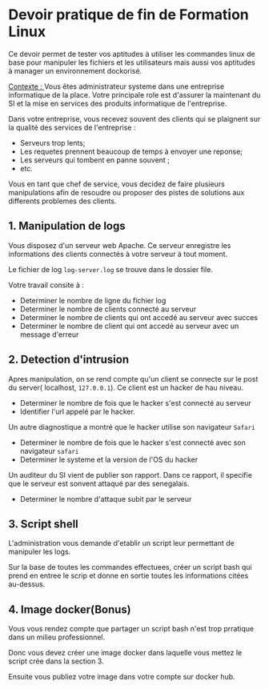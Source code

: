 # Devoir pratique de fin de Formation Linux

Ce devoir permet de tester vos aptitudes à utiliser les commandes linux de base pour manipuler les fichiers et les utilisateurs mais aussi vos aptitudes à manager un environnement dockorisé.

<u>Contexte : </u> Vous êtes administrateur systeme dans une entreprise informatique de la place. Votre principale role est d'assurer la maintenant du SI et la mise en services des produits informatique de l'entreprise. 

Dans votre entreprise, vous recevez souvent des clients qui se plaignent sur la qualité des services de l'entreprise :

* Serveurs trop lents;
* Les requetes prennent beaucoup de temps à envoyer une reponse;
* Les serveurs qui tombent en panne souvent ;
* etc.

Vous en tant que chef de service, vous decidez de faire plusieurs manipulations afin de resoudre ou proposer des pistes de solutions aux differents problemes des clients. 

## 1.  Manipulation de logs

Vous disposez d'un serveur web Apache. Ce serveur enregistre les informations des clients connectés à votre serveur à tout moment.

Le fichier de log `log-server.log` se trouve dans le dossier file.

Votre travail consite à :
* Determiner le nombre de ligne du fichier log
* Determiner le nombre de clients connecté au serveur
* Determiner le nombre de clients qui ont accedé au serveur avec succes
* Determiner le nombre de client qui ont accedé au serveur avec un message d'erreur

## 2. Detection d'intrusion

Apres manipulation, on se rend compte qu'un client se connecte sur le post du server( localhost, `127.0.0.1`). Ce client est un hacker de hau niveau.

* Determiner le nombre de fois que le hacker s'est connecté au serveur
* Identifier l'url appelé par le hacker.

Un autre diagnostique a montré que le hacker utilise son navigateur `Safari`

* Determiner le nombre de fois que le hacker s'est connecté avec son navigateur `safari`
* Determiner le systeme et la version de l'OS du hacker

Un auditeur du SI vient de publier son rapport. Dans ce rapport, il specifie que le serveur est sonvent attaqué par des senegalais.

* Determiner le nombre d'attaque subit par le serveur

## 3. Script shell

L'administration vous demande d'etablir un script leur permettant de manipuler les logs.

Sur la base de toutes les commandes effectuees, créer un script bash qui prend en entree le scrip et donne en sortie toutes les informations citées au-dessus.

## 4. Image docker(Bonus)

Vous vous rendez compte que partager un script bash n'est trop prratique dans un milieu professionnel. 

Donc vous devez créer une image docker dans laquelle vous mettez le script crée dans la section 3. 

Ensuite vous publiez votre image dans votre compte sur docker hub.